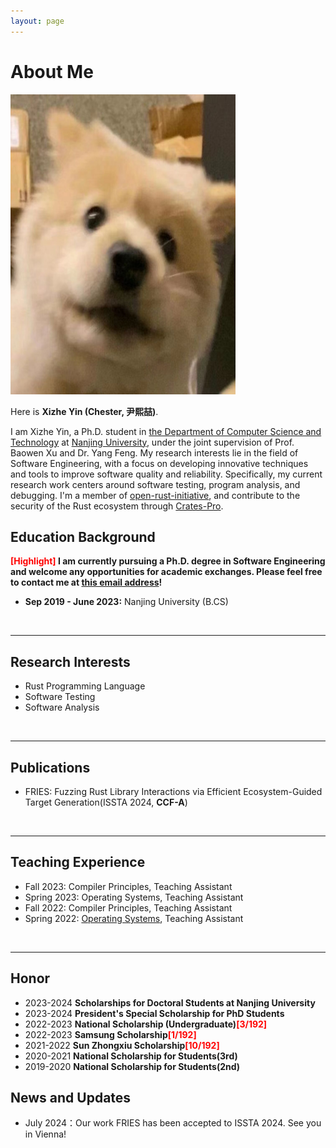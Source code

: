 ```yaml
---
layout: page
---
```


# About Me

<img src="yxz.jpg" class="floatpic" width="360" height="480">

Here is **Xizhe Yin (Chester, 尹熙喆)**.

I am Xizhe Yin, a Ph.D. student in [the Department of Computer Science and Technology](https://cs.nju.edu.cn/main.htm) at [Nanjing University](https://njunju.nju.edu.cn/EN/main.htm), under the joint supervision of Prof. Baowen Xu and Dr. Yang Feng. My research interests lie in the field of Software Engineering, with a focus on developing innovative techniques and tools to improve software quality and reliability. Specifically, my current research work centers around software testing, program analysis, and debugging. I'm a member of [open-rust-initiative](https://github.com/open-rust-initiative), and contribute to the security of the Rust ecosystem through [Crates-Pro](https://github.com/open-rust-initiative/crates-pro). 
<br>

## Education Background

**<font color='red'>[Highlight]</font> I am currently pursuing a Ph.D. degree in Software Engineering and welcome any opportunities for academic exchanges. Please feel free to contact me at [this email address](xizheyin@smail.nju.edu.cn)!**

- **Sep 2019 - June 2023:** Nanjing University (B.CS)
<br>

---

## Research Interests

- Rust Programming Language
- Software Testing
- Software Analysis
<br>

---

## Publications

- FRIES: Fuzzing Rust Library Interactions via Efficient Ecosystem-Guided Target Generation(ISSTA 2024, **CCF-A**)
<br>

---


## Teaching Experience

- Fall 2023: Compiler Principles, Teaching Assistant
- Spring 2023: Operating Systems, Teaching Assistant
- Fall 2022: Compiler Principles, Teaching Assistant
- Spring 2022: [Operating Systems](https://changanyyy.gitbook.io/oslab/), Teaching Assistant
<br>


---

## Honor
- 2023-2024 **Scholarships for Doctoral Students at Nanjing University**
- 2023-2024 **President's Special Scholarship for PhD Students**
- 2022-2023 **National Scholarship (Undergraduate)<font color='red'>[3/192]</font>**
- 2022-2023 **Samsung Scholarship<font color='red'>[1/192]</font>**
- 2021-2022 **Sun Zhongxiu Scholarship<font color='red'>[10/192]</font>**
- 2020-2021 **National Scholarship for Students(3rd)**
- 2019-2020 **National Scholarship for Students(2nd)**


## News and Updates
- July 2024：Our work FRIES has been accepted to ISSTA 2024. See you in Vienna!